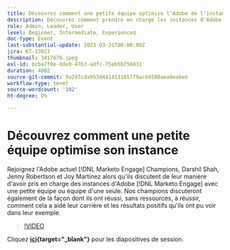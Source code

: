 ```yaml
---
title: Découvrez comment une petite équipe optimise l'Adobe de l'instance  [!DNL Marketo Engage]
description: Découvrez comment prendre en charge les instances d'Adobe [!DNL Marketo Engage] avec une petite équipe ou une équipe d'une seule.
role: Admin, Leader, User
level: Beginner, Intermediate, Experienced
doc-type: Event
last-substantial-update: 2023-03-31T00:00:00Z
jira: KT-13023
thumbnail: 3417670.jpeg
exl-id: bcba7f0e-8de0-47b3-adfc-75eb5b756031
duration: 4002
source-git-commit: 9a297cda953d4414131657f9ac84580aea0eabeb
workflow-type: tm+mt
source-wordcount: '102'
ht-degree: 0%

---
```


# Découvrez comment une petite équipe optimise son instance

Rejoignez l&#39;Adobe actuel [!DNL Marketo Engage] Champions, Darshil Shah, Jenny Robertson et Joy Martinez alors qu&#39;ils discutent de leur manière d&#39;avoir pris en charge des instances d&#39;Adobe [!DNL Marketo Engage] avec une petite équipe ou équipe d&#39;une seule. Nos champions discuteront également de la façon dont ils ont réussi, sans ressources, à réussir, comment cela a aidé leur carrière et les résultats positifs qu&#39;ils ont pu voir dans leur exemple.

>[!VIDEO](https://video.tv.adobe.com/v/3417670/?quality=12&learn=on)

Cliquez **[ici](assets/small-team-instance.pdf){target="_blank"}** pour les diapositives de session.
